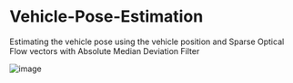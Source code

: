 # Vehicle-Pose-Estimation
Estimating the vehicle pose using the vehicle position and Sparse Optical Flow vectors with Absolute Median Deviation Filter

![image](https://user-images.githubusercontent.com/32479901/129160788-9c01a7de-b199-4308-bf1e-0b31f09c0c18.png)

